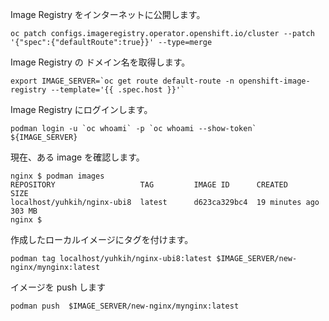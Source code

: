 

Image Registry をインターネットに公開します。

```
oc patch configs.imageregistry.operator.openshift.io/cluster --patch '{"spec":{"defaultRoute":true}}' --type=merge
```

Image Registry の ドメイン名を取得します。


```
export IMAGE_SERVER=`oc get route default-route -n openshift-image-registry --template='{{ .spec.host }}'`
```

Image Registry にログインします。

```
podman login -u `oc whoami` -p `oc whoami --show-token` ${IMAGE_SERVER}
```

現在、ある image を確認します。

```
nginx $ podman images
REPOSITORY                   TAG         IMAGE ID      CREATED         SIZE
localhost/yuhkih/nginx-ubi8  latest      d623ca329bc4  19 minutes ago  303 MB
nginx $ 
```

作成したローカルイメージにタグを付けます。

```
podman tag localhost/yuhkih/nginx-ubi8:latest $IMAGE_SERVER/new-nginx/mynginx:latest
```

イメージを push します

```
podman push  $IMAGE_SERVER/new-nginx/mynginx:latest
```
